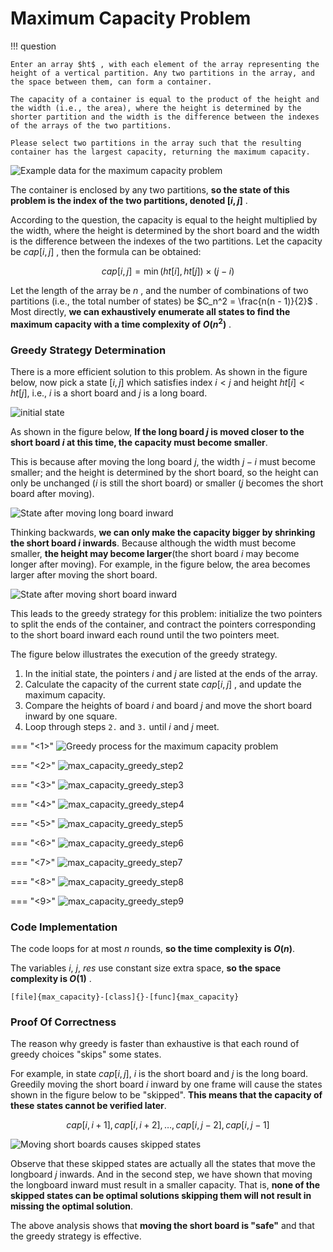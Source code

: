 # Maximum Capacity Problem

!!! question

    Enter an array $ht$ , with each element of the array representing the height of a vertical partition. Any two partitions in the array, and the space between them, can form a container.
   
    The capacity of a container is equal to the product of the height and the width (i.e., the area), where the height is determined by the shorter partition and the width is the difference between the indexes of the arrays of the two partitions.
   
    Please select two partitions in the array such that the resulting container has the largest capacity, returning the maximum capacity.

![Example data for the maximum capacity problem](max_capacity_problem.assets/max_capacity_example.png)

The container is enclosed by any two partitions, **so the state of this problem is the index of the two partitions, denoted $[i, j]$** .

According to the question, the capacity is equal to the height multiplied by the width, where the height is determined by the short board and the width is the difference between the indexes of the two partitions. Let the capacity be $cap[i, j]$ , then the formula can be obtained:

$$
cap[i, j] = \min(ht[i], ht[j]) \times (j - i)
$$

Let the length of the array be $n$ , and the number of combinations of two partitions (i.e., the total number of states) be $C_n^2 = \frac{n(n - 1)}{2}$ . Most directly, **we can exhaustively enumerate all states to find the maximum capacity with a time complexity of $O(n^2)$** .

### Greedy Strategy Determination

There is a more efficient solution to this problem. As shown in the figure below, now pick a state $[i, j]$ which satisfies index $i < j$ and height $ht[i] < ht[j]$, i.e., $i$ is a short board and $j$ is a long board.

![initial state](max_capacity_problem.assets/max_capacity_initial_state.png)

As shown in the figure below, **If the long board $j$ is moved closer to the short board $i$ at this time, the capacity must become smaller**.

This is because after moving the long board $j$, the width $j-i$ must become smaller; and the height is determined by the short board, so the height can only be unchanged ($i$ is still the short board) or smaller ($j$ becomes the short board after moving).

![State after moving long board inward](max_capacity_problem.assets/max_capacity_moving_long_board.png)

Thinking backwards, **we can only make the capacity bigger by shrinking the short board $i$ inwards**. Because although the width must become smaller, **the height may become larger**(the short board $i$ may become longer after moving). For example, in the figure below, the area becomes larger after moving the short board.

![State after moving short board inward](max_capacity_problem.assets/max_capacity_moving_short_board.png)

This leads to the greedy strategy for this problem: initialize the two pointers to split the ends of the container, and contract the pointers corresponding to the short board inward each round until the two pointers meet.

The figure below illustrates the execution of the greedy strategy.

1. In the initial state, the pointers $i$ and $j$ are listed at the ends of the array.
2. Calculate the capacity of the current state $cap[i, j]$ , and update the maximum capacity.
3. Compare the heights of board $i$ and board $j$ and move the short board inward by one square.
4. Loop through steps `2.` and `3.` until $i$ and $j$ meet.

=== "<1>"
    ![Greedy process for the maximum capacity problem](max_capacity_problem.assets/max_capacity_greedy_step1.png)

=== "<2>"
    ![max_capacity_greedy_step2](max_capacity_problem.assets/max_capacity_greedy_step2.png)

=== "<3>"
    ![max_capacity_greedy_step3](max_capacity_problem.assets/max_capacity_greedy_step3.png)

=== "<4>"
    ![max_capacity_greedy_step4](max_capacity_problem.assets/max_capacity_greedy_step4.png)

=== "<5>"
    ![max_capacity_greedy_step5](max_capacity_problem.assets/max_capacity_greedy_step5.png)

=== "<6>"
    ![max_capacity_greedy_step6](max_capacity_problem.assets/max_capacity_greedy_step6.png)

=== "<7>"
    ![max_capacity_greedy_step7](max_capacity_problem.assets/max_capacity_greedy_step7.png)

=== "<8>"
    ![max_capacity_greedy_step8](max_capacity_problem.assets/max_capacity_greedy_step8.png)

=== "<9>"
    ![max_capacity_greedy_step9](max_capacity_problem.assets/max_capacity_greedy_step9.png)

### Code Implementation

The code loops for at most $n$ rounds, **so the time complexity is $O(n)$**.

The variables $i$, $j$, $res$ use constant size extra space, **so the space complexity is $O(1)$** .

```src
[file]{max_capacity}-[class]{}-[func]{max_capacity}
```

### Proof Of Correctness

The reason why greedy is faster than exhaustive is that each round of greedy choices "skips" some states.

For example, in state $cap[i, j]$, $i$ is the short board and $j$ is the long board. Greedily moving the short board $i$ inward by one frame will cause the states shown in the figure below to be "skipped". **This means that the capacity of these states cannot be verified later**.

$$
cap[i, i+1], cap[i, i+2], \dots, cap[i, j-2], cap[i, j-1]
$$

![Moving short boards causes skipped states](max_capacity_problem.assets/max_capacity_skipped_states.png)

Observe that these skipped states are actually all the states that move the longboard $j$ inwards. And in the second step, we have shown that moving the longboard inward must result in a smaller capacity. That is, **none of the skipped states can be optimal solutions skipping them will not result in missing the optimal solution**.

The above analysis shows that **moving the short board is "safe"** and that the greedy strategy is effective.
